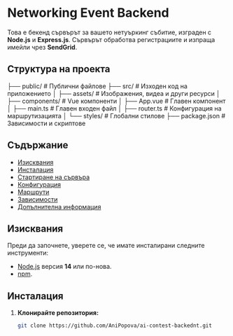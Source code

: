 # Networking Event Backend

Това е бекенд сървърът за вашето нетуъркинг събитие, изграден с **Node.js** и **Express.js**. Сървърът обработва регистрациите и изпраща имейли чрез **SendGrid**.

## **Структура на проекта**

├── public/             # Публични файлове
├── src/                # Изходен код на приложението
│   ├── assets/         # Изображения, видеа и други ресурси
│   ├── components/     # Vue компоненти
│   ├── App.vue         # Главен компонент
│   ├── main.ts         # Главен входен файл
│   ├── router.ts       # Конфигурация на маршрутизацията
│   └── styles/         # Глобални стилове
├── package.json        # Зависимости и скриптове

## **Съдържание**

- [Изисквания](#изисквания)
- [Инсталация](#инсталация)
- [Стартиране на сървъра](#стартиране-на-сървъра)
- [Конфигурация](#конфигурация)
- [Маршрути](#маршрути)
- [Зависимости](#зависимости)
- [Допълнителна информация](#допълнителна-информация)

## **Изисквания**

Преди да започнете, уверете се, че имате инсталирани следните инструменти:

- [Node.js](https://nodejs.org/) версия **14** или по-нова.
- [npm](https://www.npmjs.com/).

## **Инсталация**

1. **Клонирайте репозитория:**

   ```bash
   git clone https://github.com/AniPopova/ai-contest-backednt.git
